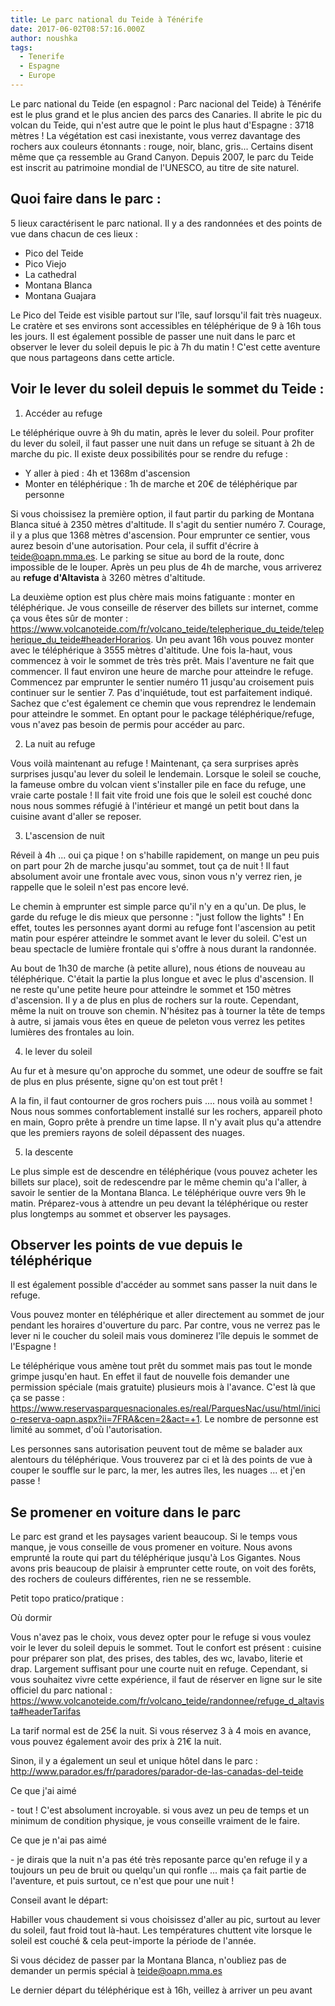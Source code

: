 ```yaml
---
title: Le parc national du Teide à Ténérife
date: 2017-06-02T08:57:16.000Z
author: noushka
tags:
  - Tenerife
  - Espagne
  - Europe
---
```

Le parc national du Teide (en espagnol : Parc nacional del Teide) à Ténérife est le plus grand et le plus ancien des parcs des Canaries. Il abrite le pic du volcan du Teide, qui n'est autre que le point le plus haut d'Espagne : 3718 mètres ! La végétation est casi inexistante, vous verrez davantage des rochers aux couleurs étonnants : rouge, noir, blanc, gris... Certains disent même que ça ressemble au Grand Canyon. Depuis 2007, le parc du Teide est inscrit au patrimoine mondial de l'UNESCO, au titre de site naturel.

## Quoi faire dans le parc :

5 lieux caractérisent le parc national. Il y a des randonnées et des points de vue dans chacun de ces lieux :

* Pico del Teide
* Pico Viejo
* La cathedral
* Montana Blanca
* Montana Guajara

Le Pico del Teide est visible partout sur l'île, sauf lorsqu'il fait très nuageux. Le cratère et ses environs sont accessibles en téléphérique de 9 à 16h tous les jours. Il est également possible de passer une nuit dans le parc et observer le lever du soleil depuis le pic à 7h du matin ! C'est cette aventure que nous partageons dans cette article.

## Voir le lever du soleil depuis le sommet du Teide :

1. Accéder au refuge

Le téléphérique ouvre à 9h du matin, après le lever du soleil. Pour profiter du lever du soleil, il faut passer une nuit dans un refuge se situant à 2h de marche du pic. Il existe deux possibilités pour se rendre du refuge :

* Y aller à pied : 4h et 1368m d'ascension 
* Monter en téléphérique : 1h de marche et 20€ de téléphérique par personne

Si vous choissisez la première option, il faut partir du parking de Montana Blanca situé à 2350 mètres d'altitude. Il s'agit du sentier numéro 7. Courage, il y a plus que 1368 mètres d'ascension. Pour emprunter ce sentier, vous aurez besoin d'une autorisation. Pour cela, il suffit d'écrire à teide@oapn.mma.es. Le parking se situe au bord de la route, donc impossible de le louper. Après un peu plus de 4h de marche, vous arriverez au **refuge d'Altavista** à 3260 mètres d'altitude.

La deuxième option est plus chère mais moins fatiguante : monter en téléphérique. Je vous conseille de réserver des billets sur internet, comme ça vous êtes sûr de monter : https://www.volcanoteide.com/fr/volcano_teide/telepherique_du_teide/telepherique_du_teide#headerHorarios. Un peu avant 16h vous pouvez monter avec le téléphérique à 3555 mètres d'altitude. Une fois la-haut, vous commencez à voir le sommet de très très prêt. Mais l'aventure ne fait que commencer. Il faut environ une heure de marche pour atteindre le refuge. Commencez par emprunter le sentier numéro 11 jusqu'au croisement puis continuer sur le sentier 7. Pas d'inquiétude, tout est parfaitement indiqué. Sachez que c'est également ce chemin que vous reprendrez le lendemain pour atteindre le sommet. En optant pour le package téléphérique/refuge, vous n'avez pas besoin de permis pour accéder au parc.

2. La nuit au refuge

Vous voilà maintenant au refuge ! Maintenant, ça sera surprises après surprises jusqu'au lever du soleil le lendemain. Lorsque le soleil se couche, la fameuse ombre du volcan vient s'installer pile en face du refuge, une vraie carte postale ! Il fait vite froid une fois que le soleil est couché donc nous nous sommes réfugié à l'intérieur et mangé un petit bout dans la cuisine avant d'aller se reposer.

3. L'ascension de nuit

Réveil à 4h ... oui ça pique ! on s'habille rapidement, on mange un peu puis on part pour 2h de marche jusqu'au sommet, tout ça de nuit ! Il faut absolument avoir une frontale avec vous, sinon vous n'y verrez rien, je rappelle que le soleil n'est pas encore levé.

Le chemin à emprunter est simple parce qu'il n'y en a qu'un. De plus, le garde du refuge le dis mieux que personne : "just follow the lights" ! En effet, toutes les personnes ayant dormi au refuge font l'ascension au petit matin pour espérer atteindre le sommet avant le lever du soleil. C'est un beau spectacle de lumière frontale qui s'offre à nous durant la randonnée.

Au bout de 1h30 de marche (à petite allure), nous étions de nouveau au téléphérique. C'était la partie la plus longue et avec le plus d'ascension. Il ne reste qu'une petite heure pour atteindre le sommet et 150 mètres d'ascension. Il y a de plus en plus de rochers sur la route. Cependant, même la nuit on trouve son chemin. N'hésitez pas à tourner la tête de temps à autre, si jamais vous êtes en queue de peleton vous verrez les petites lumières des frontales au loin.

4. le lever du soleil

Au fur et à mesure qu'on approche du sommet, une odeur de souffre se fait de plus en plus présente, signe qu'on est tout prêt !

A la fin, il faut contourner de gros rochers puis .... nous voilà au sommet ! Nous nous sommes confortablement installé sur les rochers, appareil photo en main, Gopro prête à prendre un time lapse. Il n'y avait plus qu'a attendre que les premiers rayons de soleil dépassent des nuages.

5. la descente

Le plus simple est de descendre en téléphérique (vous pouvez acheter les billets sur place), soit de redescendre par le même chemin qu'a l'aller, à savoir le sentier de la Montana Blanca. Le téléphérique ouvre vers 9h le matin. Préparez-vous à attendre un peu devant la téléphérique ou rester plus longtemps au sommet et observer les paysages.

## Observer les points de vue depuis le téléphérique

Il est également possible d'accéder au sommet sans passer la nuit dans le refuge.

Vous pouvez monter en téléphérique et aller directement au sommet de jour pendant les horaires d'ouverture du parc. Par contre, vous ne verrez pas le lever ni le coucher du soleil mais vous dominerez l'île depuis le sommet de l'Espagne !

Le téléphérique vous amène tout prêt du sommet mais pas tout le monde grimpe jusqu'en haut. En effet il faut de nouvelle fois demander une permission spéciale (mais gratuite) plusieurs mois à l'avance. C'est là que ça se passe : https://www.reservasparquesnacionales.es/real/ParquesNac/usu/html/inicio-reserva-oapn.aspx?ii=7FRA&cen=2&act=+1. Le nombre de personne est limité au sommet, d'où l'autorisation.

Les personnes sans autorisation peuvent tout de même se balader aux alentours du téléphérique. Vous trouverez par ci et là des points de vue à couper le souffle sur le parc, la mer, les autres îles, les nuages ... et j'en passe !

## Se promener en voiture dans le parc

Le parc est grand et les paysages varient beaucoup. Si le temps vous manque, je vous conseille de vous promener en voiture. Nous avons emprunté la route qui part du téléphérique jusqu'à Los Gigantes. Nous avons pris beaucoup de plaisir à emprunter cette route, on voit des forêts, des rochers de couleurs différentes, rien ne se ressemble.

Petit topo pratico/pratique :

Où dormir

Vous n'avez pas le choix, vous devez opter pour le refuge si vous voulez voir le lever du soleil depuis le sommet. Tout le confort est présent : cuisine pour préparer son plat, des prises, des tables, des wc, lavabo, literie et drap. Largement suffisant pour une courte nuit en refuge. Cependant, si vous souhaitez vivre cette expérience, il faut de réserver en ligne sur le site officiel du parc national : https://www.volcanoteide.com/fr/volcano_teide/randonnee/refuge_d_altavista#headerTarifas

La tarif normal est de 25€ la nuit. Si vous réservez 3 à 4 mois en avance, vous pouvez également avoir des prix à 21€ la nuit.

Sinon, il y a également un seul et unique hôtel dans le parc : http://www.parador.es/fr/paradores/parador-de-las-canadas-del-teide

Ce que j'ai aimé

\- tout ! C'est absolument incroyable. si vous avez un peu de temps et un minimum de condition physique, je vous conseille vraiment de le faire.

Ce que je n'ai pas aimé

\- je dirais que la nuit n'a pas été très reposante parce qu'en refuge il y a toujours un peu de bruit ou quelqu'un qui ronfle ... mais ça fait partie de l'aventure, et puis surtout, ce n'est que pour une nuit !

Conseil avant le départ:

Habiller vous chaudement si vous choisissez d'aller au pic, surtout au lever du soleil, faut froid tout là-haut. Les températures chuttent vite lorsque le soleil est couché & cela peut-importe la période de l'année.

Si vous décidez de passer par la Montana Blanca, n'oubliez pas de demander un permis spécial à teide@oapn.mma.es

Le dernier départ du téléphérique est à 16h, veillez à arriver un peu avant
